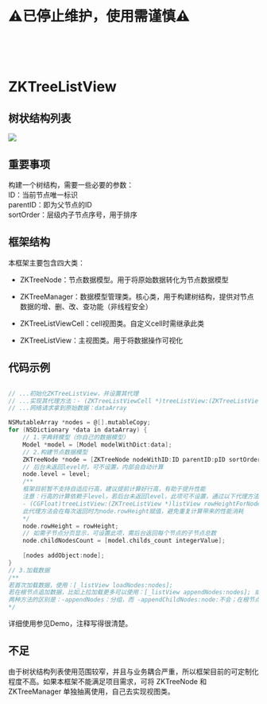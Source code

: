 # ⚠️已停止维护，使用需谨慎⚠️<br/><br/><br/>
# ZKTreeListView

## 树状结构列表

 ![](https://github.com/bestDew/ZKTreeTableView/raw/master/ZKTreeTableView/Untitled.gif)
 
## 重要事项

 构建一个树结构，需要一些必要的参数：<br/>ID：当前节点唯一标识<br/>parentID：即为父节点的ID<br/>sortOrder：层级内子节点序号，用于排序
 
## 框架结构

 本框架主要包含四大类：
 
 * ZKTreeNode：节点数据模型。用于将原始数据转化为节点数据模型
   
 * ZKTreeManager：数据模型管理类。核心类，用于构建树结构，提供对节点数据的增、删、改、查功能（非线程安全）
 
 * ZKTreeListViewCell：cell视图类。自定义cell时需继承此类
 
 * ZKTreeListView：主视图类。用于将数据操作可视化
 
 ## 代码示例

 ```ObjectiveC
 
 // ...初始化ZKTreeListView，并设置其代理
 // ...实现其代理方法：- (ZKTreeListViewCell *)treeListView:(ZKTreeListView *)listView cellForNode:(ZKTreeNode *)node    atIndexPath:(NSIndexPath *)indexPath;
 // ...网络请求拿到原始数据：dataArray
 
 NSMutableArray *nodes = @[].mutableCopy;
 for (NSDictionary *data in dataArray) {
     // 1.字典转模型（你自己的数据模型）
     Model *model = [Model modelWithDict:data];
     // 2.构建节点数据模型
     ZKTreeNode *node = [ZKTreeNode nodeWithID:ID parentID:pID sortOrder:sortOrder data:model];
     // 后台未返回level时，可不设置，内部会自动计算
     node.level = level;
     /**
     框架目前暂不支持自适应行高，建议提前计算好行高，有助于提升性能
     注意：行高的计算依赖于level，若后台未返回level，此项可不设置，通过以下代理方法返回行高（此时level已内部自动设置）:
     - (CGFloat)treeListView:(ZKTreeListView *)listView rowHeightForNode:(ZKTreeNode *)node atIndexPath:(NSIndexPath *)indexPath
     此代理方法会在每次返回时为node.rowHeight赋值，避免重复计算带来的性能消耗
     */
     node.rowHeight = rowHeight;
     // 如需子节点分页显示，可设置此项，需后台返回每个节点的子节点总数
     node.childNodesCount = [model.childs_count integerValue];
     
     [nodes addObject:node];
 }
 // 3.加载数据
 /**
 若首次加载数据，使用：[_listView loadNodes:nodes];
 若在根节点追加数据，比如上拉加载更多可以使用：[_listView appendNodes:nodes]; 或 [_listView appendChildNodes:nodes node:nil];两种方式
 两种方法的区别是：-appendNodes：分组，而 -appendChildNodes:node:不会；在根节点追加数据时推荐使用前者，在子节点追加数据时只能使用后者
 */
 
 ```
 
 详细使用参见Demo，注释写得很清楚。
 
## 不足

 由于树状结构列表使用范围较窄，并且与业务耦合严重，所以框架目前的可定制化程度不高。如果本框架不能满足项目需求，可将 ZKTreeNode 和 ZKTreeManager 单独抽离使用，自己去实现视图类。

